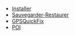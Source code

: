   * [Installer](Setup.md)
  * [Sauvegarder-Restaurer](SaveRestore.md)
  * [GPSQuickFix](QuickFix.md)
  * [POI](Poi.md)